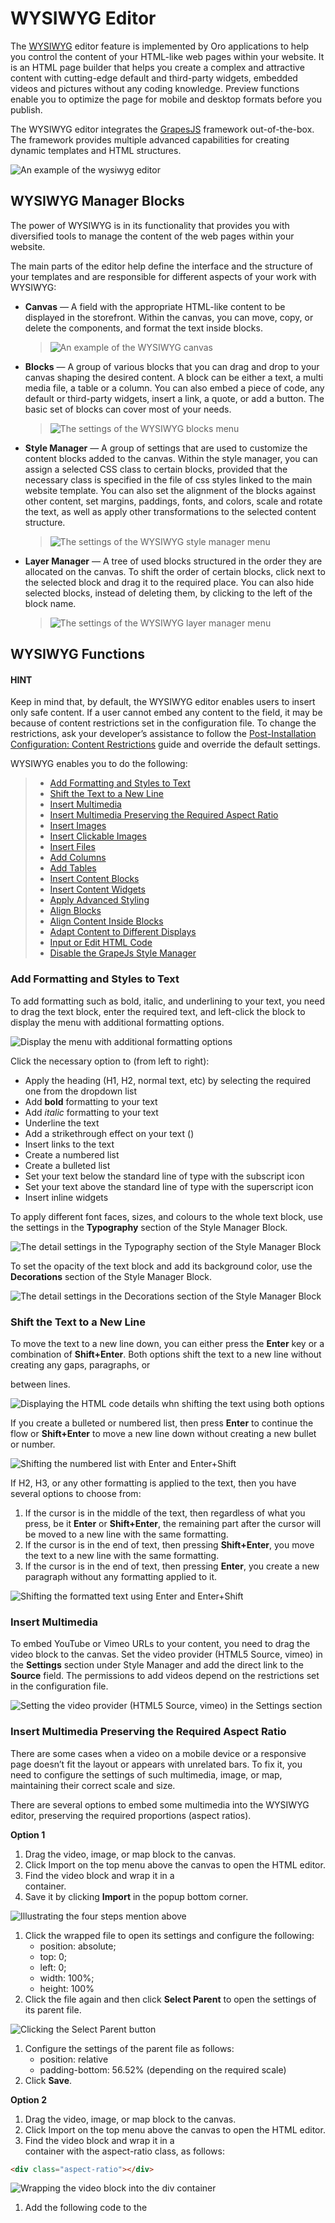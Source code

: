 <a id="getting-started-wysiwyg-editor-field"></a>

# WYSIWYG Editor

The [WYSIWYG](../../glossary.md#term-WYSIWYG-What-You-See-Is-What-You-Get) editor feature is implemented by Oro applications to help you control the content of your HTML-like web pages within your website. It is an HTML page builder that helps you create a complex and attractive content with cutting-edge default and third-party widgets, embedded videos and pictures without any coding knowledge. Preview functions enable you to optimize the page for mobile and desktop formats before you publish.

The WYSIWYG editor integrates the <a href="https://grapesjs.com/docs/" target="_blank">GrapesJS</a> framework out-of-the-box. The framework provides multiple advanced capabilities for creating dynamic templates and HTML structures.

![An example of the wysiwyg editor](user/img/getting_started/wysiwyg/wysiwyg_editor_example.png)

## WYSIWYG Manager Blocks

The power of WYSIWYG is in its functionality that provides you with diversified tools to manage the content of the web pages within your website.

The main parts of the editor help define the interface and the structure of your templates and are responsible for different aspects of your work with WYSIWYG:

* **Canvas** — A field with the appropriate HTML-like content to be displayed in the storefront. Within the canvas, you can move, copy, or delete the components, and format the text inside blocks.
  > ![An example of the WYSIWYG canvas](user/img/getting_started/wysiwyg/canvas.png)
* **Blocks** — A group of various blocks that you can drag and drop to your canvas shaping the desired content. A block can be either a text, a multi media file, a table or a column. You can also embed a piece of code, any default or third-party widgets, insert a link, a quote, or add a button. The basic set of blocks can cover most of your needs.
  > ![The settings of the WYSIWYG blocks menu](user/img/getting_started/wysiwyg/blocks.png)
* **Style Manager** — A group of settings that are used to customize the content blocks added to the canvas. Within the style manager, you can assign a selected CSS class to certain blocks, provided that the necessary class is specified in the file of css styles linked to the main website template. You can also set the alignment of the blocks against other content, set margins, paddings, fonts, and colors, scale and rotate the text, as well as apply other transformations to the selected content structure.
  > ![The settings of the WYSIWYG style manager menu](user/img/getting_started/wysiwyg/style_manager.png)
* **Layer Manager** — A tree of used blocks structured in the order they are allocated on the canvas. To shift the order of certain blocks, click <i class="fas fa-arrows-alt" aria-hidden="true"></i> next to the selected block and drag it to the required place. You can also hide selected blocks, instead of deleting them, by clicking <i class="far fa-eye" aria-hidden="true"></i> to the left of the block name.
  > ![The settings of the WYSIWYG layer manager menu](user/img/getting_started/wysiwyg/layer_manager.png)

## WYSIWYG Functions

#### HINT
Keep in mind that, by default, the WYSIWYG editor enables users to insert only safe content. If a user cannot embed any content to the field, it may be because of content restrictions set in the configuration file. To change the restrictions, ask your developer’s assistance to follow the [Post-Installation Configuration: Content Restrictions](../../../backend/setup/post-install/content-restriction.md#dev-guide-setup-content-restrictions) guide and override the default settings.

WYSIWYG enables you to do the following:

> * [Add Formatting and Styles to Text](#add-formatting-and-styles-to-text)
> * [Shift the Text to a New Line](#shift-the-text-to-a-new-line)
> * [Insert Multimedia](#insert-multimedia)
> * [Insert Multimedia Preserving the Required Aspect Ratio](#insert-multimedia-preserving-the-required-aspect-ratio)
> * [Insert Images](#insert-images)
> * [Insert Clickable Images](#insert-clickable-images)
> * [Insert Files](#insert-files)
> * [Add Columns](#add-columns)
> * [Add Tables](#add-tables)
> * [Insert Content Blocks](#insert-content-blocks)
> * [Insert Content Widgets](#insert-content-widgets)
> * [Apply Advanced Styling](#apply-advanced-styling)
> * [Align Blocks](#align-blocks)
> * [Align Content Inside Blocks](#align-content-inside-blocks)
> * [Adapt Content to Different Displays](#adapt-content-to-different-displays)
> * [Input or Edit HTML Code](#input-or-edit-html-code)
> * [Disable the GrapeJs Style Manager](#disable-the-grapejs-style-manager)

### Add Formatting and Styles to Text

To add formatting such as bold, italic, and underlining to your text, you need to drag the text block, enter the required text, and left-click the block to display the menu with additional formatting options.

![Display the menu with additional formatting options](user/img/concept-guides/content-management/format_text.png)

Click the necessary option to (from left to right):

* Apply the heading (H1, H2, normal text, etc) by selecting the required one from the dropdown list
* Add **bold** formatting to your text
* Add *italic* formatting to your text
* Underline the text
* Add a strikethrough effect on your text (<i class="fas fa-strikethrough" aria-hidden="true"></i>)
* Insert links to the text
* Create a numbered list
* Create a bulleted list
* Set your text below the standard line of type with the subscript icon
* Set your text above the standard line of type with the superscript icon
* Insert inline widgets

To apply different font faces, sizes, and colours to the whole text block, use the settings in the **Typography** section of the Style Manager Block.

![The detail settings in the Typography section of the Style Manager Block](user/img/concept-guides/content-management/typography.png)

To set the opacity of the text block and add its background color, use the **Decorations** section of the Style Manager Block.

![The detail settings in the Decorations section of the Style Manager Block](user/img/concept-guides/content-management/decorations.png)

### Shift the Text to a New Line

To move the text to a new line down, you can either press the **Enter** key or a combination of **Shift+Enter**. Both options shift the text to a new line without creating any gaps, paragraphs, or <div> between lines.

![Displaying the HTML code details whn shifting the text using both options](user/img/concept-guides/content-management/shifting_text.png)

If you create a bulleted or numbered list, then press **Enter** to continue the flow or **Shift+Enter** to move a new line down without creating a new bullet or number.

![Shifting the numbered list with Enter and Enter+Shift](user/img/concept-guides/content-management/shifting_numbered_list.png)

If H2, H3, or any other formatting is applied to the text, then you have several options to choose from:

1. If the cursor is in the middle of the text, then regardless of what you press, be it **Enter** or **Shift+Enter**, the remaining part after the cursor will be moved to a new line with the same formatting.
2. If the cursor is in the end of text, then pressing **Shift+Enter**, you move the text to a new line with the same formatting.
3. If the cursor is in the end of text, then pressing **Enter**, you create a new paragraph without any formatting applied to it.

![Shifting the formatted text using Enter and Enter+Shift](user/img/concept-guides/content-management/shifting_formatted_text.png)

### Insert Multimedia

To embed YouTube or Vimeo URLs to your content, you need to drag the video block to the canvas. Set the video provider (HTML5 Source, vimeo) in the **Settings** section under Style Manager and add the direct link to the **Source** field. The permissions to add videos depend on the restrictions set in the configuration file.

![Setting the video provider (HTML5 Source, vimeo) in the Settings section](user/img/concept-guides/content-management/embed_video.png)

### Insert Multimedia Preserving the Required Aspect Ratio

There are some cases when a video on a mobile device or a responsive page doesn’t fit the layout or appears with unrelated bars. To fix it, you need to configure the settings of such multimedia, image, or map, maintaining their correct scale and size.

There are several options to embed some multimedia into the WYSIWYG editor, preserving the required proportions (aspect ratios).

**Option 1**

1. Drag the video, image, or map block to the canvas.
2. Click <i class="fas fa-download" aria-hidden="true"></i> Import on the top menu above the canvas to open the HTML editor.
3. Find the video block and wrap it in a <div> container.
4. Save it by clicking **Import** in the popup bottom corner.

![Illustrating the four steps mention above](user/img/concept-guides/content-management/wrapping_video_in_div.png)
1. Click the wrapped file to open its settings and configure the following:
   * position: absolute;
   * top: 0;
   * left: 0;
   * width: 100%;
   * height: 100%
2. Click the file again and then click **Select Parent** to open the settings of its parent file.

![Clicking the Select Parent button](user/img/concept-guides/content-management/select_parent_file.png)
1. Configure the settings of the parent file as follows:
   * position: relative
   * padding-bottom: 56.52% (depending on the required scale)
2. Click **Save**.

**Option 2**

1. Drag the video, image, or map block to the canvas.
2. Click <i class="fas fa-download" aria-hidden="true"></i> Import on the top menu above the canvas to open the HTML editor.
3. Find the video block and wrap it in a <div> container with the aspect-ratio class, as follows:

```html
<div class="aspect-ratio"></div>
```

![Wrapping the video block into the div container](user/img/concept-guides/content-management/wrapping_video_in_div_aspect_ratio.png)
1. Add the following code to the <style> tag:

```html
.aspect-ratio{
    overflow: hidden;
}
.aspect-ratio:before{
    content: '';
    width: 1px;
    height: 0;
    margin-left: -1px;
    padding-bottom: calc(9 / 16 * 100%);
    float: left;
}
```

1. Set the height and width parameters to your wrapped file:
   * width: 100%;
   * height: 100%;

![Adding the aspect ratio code to the style tag](user/img/concept-guides/content-management/adding_aspect_ratio_code_to_styles.png)
1. Click **Import**.
2. Click **Save**.

### Insert Images

To insert an image to your content, you need to drag the image block to the canvas. Once you click the icon, it will navigate you to the file manager for you to select and add the required image from your local directory or from the list of available [DA records](../../back-office/marketing/digital-assets/index.md#digital-assets).

![The steps you need to expose to add the image to your content](user/img/concept-guides/content-management/embed_image.png)

### Insert Clickable Images

To add a clickable image to your content, you must first insert the link block (1,2). Then, place the image block inside the link block (3,4).

![The steps you need to expose to add the link block to your content](user/img/concept-guides/content-management/insert_clickable_image_1.png)![The steps you need to expose to add the image block to the link block](user/img/concept-guides/content-management/insert_clickable_image_2.png)

Click the link block again to display the **Style Manager** menu settings. In the **Settings** section, input the link for the image to direct people to the necessary website, once they click the image in the storefront.

![Add the link to the link block in the Settings section under the Style Manager menu](user/img/concept-guides/content-management/insert_clickable_image_3.png)

### Insert Files

To insert a file to your content, you need to drag the file block to the canvas. Once you click the icon, it will navigate you to the file manager for you to select and add the required file from your local directory or from the list of available [DA records](../../back-office/marketing/digital-assets/index.md#digital-assets).

![The steps you need to expose to add the file to your content](user/img/concept-guides/content-management/embed_file.png)

### Add Columns

To add multiple columns to your content, you need to drag the block with the required column number (1,2,3) to the canvas. You can place a column inside another column to extend the quantity of columns, like in the example below:

![Placing three columns inside the existing one](user/img/concept-guides/content-management/add_columns.png)

Columns are fully responsive and adapted to content, formatting, and styles that you apply afterwards.

### Add Tables

To add a table to your web page, you need to drag the table block to the canvas and place it to the required location. By default, the block inserts a 3x3 table. You can either delete the unnecessary column or add another column by cloning the required one.

![Placing three columns inside the existing one](user/img/concept-guides/content-management/add_tables.png)

### Insert Content Blocks

To add a content block to your web page, you need to drag the content block to your canvas and select the required one from the list of available content block that you have previously created and saved.

![A sample of the Terms and Conditions landing page](user/img/concept-guides/content-management/add_content_block.png)

Once the landing page is added as a content variant to the content node of a web catalog, the content block should then become visible in the storefront.

### Insert Content Widgets

The widgets in OroCommerce come in two types, **block widgets** and **inline widgets**.

To add a block widget, you need to drag the content widget block to your canvas and select the required widget from the list of available widgets that you have previously created and saved.

![Adding a block content widget to a WYSIWYG field](user/img/marketing/content_widgets/drag_cw.png)

To add an inline widget, you need to add the text block, left-click it, and select the inline widget from the menu.

![Adding an inline content widget to a WYSIWYG field](user/img/marketing/content_widgets/add_inline_content_widgets.png)

### Apply Advanced Styling

To apply the existing CSS styles to an HTML element, you need to select the required block and enter the CSS style name in the **Classes** field under Style Manager. The style attribute with its defined properties and values is immediately assigned to the selected block. You can preview the changes directly in the WYSIWYG editor.

![Apply CSS style attributes to a link block](user/img/concept-guides/content-management/CSS_styles.png)

### Align Blocks

There are several ways to align the block to center, left, or right. For this, you need to click the block element to display the **Style Manager** menu settings and configure its options.

In the **General** section, select the required value in the **Display** and **Position** options. This allows you to relocate the block on the web page by changing the top, right, left, and bottom values.

![Setting the values in the General section](user/img/concept-guides/content-management/align_blocks_general.png)

In the **Dimension** section, set the following parameters:

> * width and height of the selected block
> * block margins — the space outside the content block, i.e., the area between the content block and the page edges
> * paddings — the space inside the content block, i.e, the area between the content block edges and the text inside
![Setting the values in the Dimension section](user/img/concept-guides/content-management/align_blocks_dimension.png)

### Align Content Inside Blocks

There are several ways to left-align, right-align, centre, or justify text, links, buttons, or any other content inside the block or column. For this, you need to click the block element to display the **Style Manager** menu settings and use one of the following options:

1. In the **Typography** section, select the required position for the text.

![Align the text to right](user/img/concept-guides/content-management/align_text_to_right.png)
1. In the **General** section, select the **Flex** value for the **Display** option. Then, enable the flex container under the **Flex** section and align the text to the required position.

![Align the text to left](user/img/concept-guides/content-management/flex_section.png)

### Adapt Content to Different Displays

You can set the individual formatting of your content for each display type (desktop, tablet, and mobile), including different background colors, blocks dimension, text alignment, and other. For this, select the display type and customize the settings appropriately. View the results dynamically by switching from one display to another.

![Selecting the display format](user/img/concept-guides/content-management/adapt_content_to_display_type.png)

### Input or Edit HTML Code

If you are experienced at HTML coding, you can enter your own HTML code into the WYSIWYG editor via the import popup dialog.

![Input HTML code into the WYSIWYG editor via the import popup dialog](user/img/concept-guides/content-management/input_html_code.png)

You can also edit the existing HTML code that was already applied to the canvas based on the created content. For this, click the <i class="fa fa-upload fa-lg" aria-hidden="true"></i> icon on the toolbar from the right.

![Edit the existing HTML code via the popup dialog](user/img/concept-guides/content-management/edit_htm_code.png)

### Disable the GrapeJs Style Manager

#### HINT
This feature is available starting from OroCommerce v4.2.10. To check which application version you are running, see the [system information](../../back-office/system/system-information/index.md#system-information).

If you are importing a complex HTML code to the editor and want to preserve its styling, you can disable the WYSIWYG built-in style manager to prevent GrapeJs from breaking those styles.

For that, click the **</>** icon on the toolbar. You won’t be able to apply and customize styles of your content. Keep in mind that if you exit the external markup mode, the editor may change the source code and break the imported content markup and styles.

![Disable WYSIWYG style manager](user/img/concept-guides/content-management/external-markup-button.png)

**Related Topics**

* [WYSIWYG Developer Guide](../../../bundles/commerce/CMSBundle/WYSIWYG-field/index.md#wysiwyg-field-dev-guide)
* [Post-Installation Configuration: Content Restrictions](../../../backend/setup/post-install/content-restriction.md#dev-guide-setup-content-restrictions)

<!-- Frontend -->
<!-- fa-bars = fa-navicon -->
<!-- Ic Tiles is used as Set As Default in saved views, and as tiles in display layout options -->
<!-- IcPencil refers to Rename in Commerce and Inline Editing in CRM -->
<!-- Check mark in the square. -->
<!-- SortDesc is also used as drop-down arrow -->
